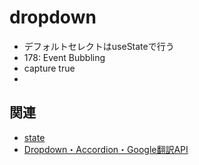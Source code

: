# dropdown

- デフォルトセレクトはuseStateで行う
- 178: Event Bubbling
- capture true
- 

## 関連
- [state](https://github.com/endw0901/react_typescript/blob/main/state.md)
- [Dropdown・Accordion・Google翻訳API](https://github.com/endw0901/react_typescript/tree/main/dropdown_translate/src) <br>

